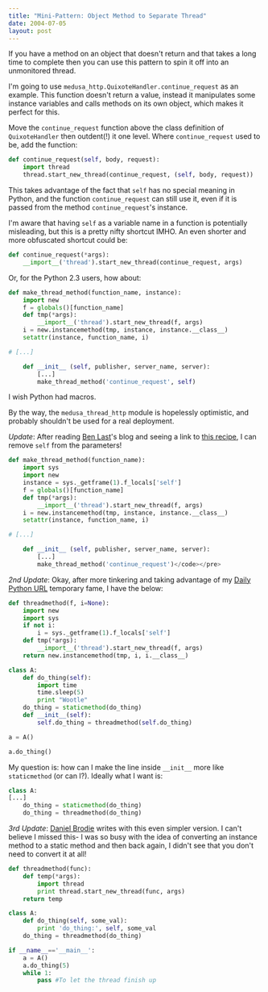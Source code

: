 ```yaml
---
title: "Mini-Pattern: Object Method to Separate Thread"
date: 2004-07-05
layout: post
---
```


If you have a method on an object that doesn't return and that takes a long
time to complete then you can use this pattern to spin it off into an
unmonitored thread.


I'm going to use `medusa_http.QuixoteHandler.continue_request` as
an example.  This function doesn't return a value, instead it manipulates some
instance variables and calls methods on its own object, which makes it perfect
for this.


Move the `continue_request` function above the class definition of
`QuixoteHandler` then outdent(!) it one level. Where `continue_request` used to
be, add the function:

```python
def continue_request(self, body, request):
    import thread
    thread.start_new_thread(continue_request, (self, body, request))
```

This takes advantage of the fact that `self` has no special meaning
in Python, and the function `continue_request` can still
use it, even if it is passed from the method
`continue_request`'s instance.

I'm aware that having `self` as a variable name in a function is
potentially misleading, but this is a pretty nifty shortcut IMHO. An even
shorter and more obfuscated shortcut could be:

```python
def continue_request(*args):
    __import__('thread').start_new_thread(continue_request, args)
```

Or, for the Python 2.3 users, how about:

```python
def make_thread_method(function_name, instance):
    import new
    f = globals()[function_name]
    def tmp(*args):
        __import__('thread').start_new_thread(f, args)
    i = new.instancemethod(tmp, instance, instance.__class__)
    setattr(instance, function_name, i)

# [...]

    def __init__ (self, publisher, server_name, server):
        [...]
        make_thread_method('continue_request', self)
```

I wish Python had macros.

By the way, the `medusa_thread_http` module is hopelessly optimistic, and
probably shouldn't be used for a real deployment.


*Update*: After reading <a href="http://www.livejournal.com/users/benlast/">Ben
Last</a>'s blog and seeing a link to <a
href="http://aspn.activestate.com/ASPN/Cookbook/Python/Recipe/286185">this
recipe</a>, I can remove `self` from the parameters!

```python
def make_thread_method(function_name):
    import sys
    import new
    instance = sys._getframe(1).f_locals['self']
    f = globals()[function_name]
    def tmp(*args):
        __import__('thread').start_new_thread(f, args)
    i = new.instancemethod(tmp, instance, instance.__class__)
    setattr(instance, function_name, i)

# [...]

    def __init__ (self, publisher, server_name, server):
        [...]
        make_thread_method('continue_request')</code></pre>
```

*2nd Update*: Okay, after more tinkering and taking advantage of my <a
href="http://www.pythonware.com/daily/">Daily Python URL</a> temporary fame, I
have the below:

```python
def threadmethod(f, i=None):
    import new
    import sys
    if not i:
        i = sys._getframe(1).f_locals['self']
    def tmp(*args):
        __import__('thread').start_new_thread(f, args)
    return new.instancemethod(tmp, i, i.__class__)

class A:
    def do_thing(self):
        import time
        time.sleep(5)
        print "Wootle"
    do_thing = staticmethod(do_thing)
    def __init__(self):
        self.do_thing = threadmethod(self.do_thing)

a = A()

a.do_thing()
```

My question is: how can I make the line inside `__init__` more like
`staticmethod` (or can I?). Ideally what I want is:

```python
class A:
[...]
    do_thing = staticmethod(do_thing)
    do_thing = threadmethod(do_thing)
```

*3rd Update*: <a
href="mailto:daniel@brodienet.com">Daniel Brodie</a> writes with this even
simpler version. I can't believe I missed this- I was so busy with the idea of
converting an instance method to a static method and then back again, I didn't
see that you don't need to convert it at all!

```python
def threadmethod(func):
    def temp(*args):
        import thread
        print thread.start_new_thread(func, args)
    return temp

class A:
    def do_thing(self, some_val):
        print 'do_thing:', self, some_val
    do_thing = threadmethod(do_thing)

if __name__=='__main__':
    a = A()
    a.do_thing(5)
    while 1:
        pass #To let the thread finish up
```
